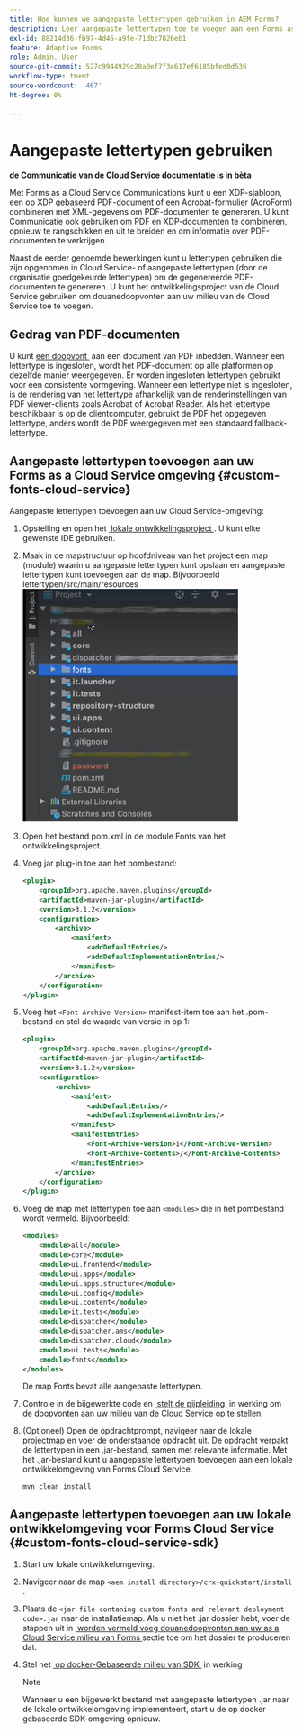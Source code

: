 ```yaml
---
title: Hoe kunnen we aangepaste lettertypen gebruiken in AEM Forms?
description: Leer aangepaste lettertypen toe te voegen aan een Forms as a Cloud Service-omgeving.
exl-id: 88214d36-fb97-4d46-a9fe-71dbc7826eb1
feature: Adaptive Forms
role: Admin, User
source-git-commit: 527c9944929c28a0ef7f3e617ef6185bfed0d536
workflow-type: tm+mt
source-wordcount: '467'
ht-degree: 0%

---
```


# Aangepaste lettertypen gebruiken

**de Communicatie van de Cloud Service documentatie is in bèta**

Met Forms as a Cloud Service Communications kunt u een XDP-sjabloon, een op XDP gebaseerd PDF-document of een Acrobat-formulier (AcroForm) combineren met XML-gegevens om PDF-documenten te genereren. U kunt Communicatie ook gebruiken om PDF en XDP-documenten te combineren, opnieuw te rangschikken en uit te breiden en om informatie over PDF-documenten te verkrijgen.

Naast de eerder genoemde bewerkingen kunt u lettertypen gebruiken die zijn opgenomen in Cloud Service- of aangepaste lettertypen (door de organisatie goedgekeurde lettertypen) om de gegenereerde PDF-documenten te genereren. U kunt het ontwikkelingsproject van de Cloud Service gebruiken om douanedoopvonten aan uw milieu van de Cloud Service toe te voegen.

## Gedrag van PDF-documenten

U kunt [&#x200B; een doopvont &#x200B;](https://adobedocs.github.io/experience-manager-forms-cloud-service-developer-reference/references/output-sync/#tag/PrintedOutputOptions) aan een document van PDF inbedden. Wanneer een lettertype is ingesloten, wordt het PDF-document op alle platformen op dezelfde manier weergegeven. Er worden ingesloten lettertypen gebruikt voor een consistente vormgeving. Wanneer een lettertype niet is ingesloten, is de rendering van het lettertype afhankelijk van de renderinstellingen van PDF viewer-clients zoals Acrobat of Acrobat Reader. Als het lettertype beschikbaar is op de clientcomputer, gebruikt de PDF het opgegeven lettertype, anders wordt de PDF weergegeven met een standaard fallback-lettertype.

## Aangepaste lettertypen toevoegen aan uw Forms as a Cloud Service omgeving {#custom-fonts-cloud-service}

Aangepaste lettertypen toevoegen aan uw Cloud Service-omgeving:

1. Opstelling en open het [&#x200B; lokale ontwikkelingsproject &#x200B;](setup-local-development-environment.md). U kunt elke gewenste IDE gebruiken.
1. Maak in de mapstructuur op hoofdniveau van het project een map (module) waarin u aangepaste lettertypen kunt opslaan en aangepaste lettertypen kunt toevoegen aan de map. Bijvoorbeeld lettertypen/src/main/resources
   ![&#x200B; omslag van Doopvonten &#x200B;](assets/fonts.png)

1. Open het bestand pom.xml in de module Fonts van het ontwikkelingsproject.
1. Voeg jar plug-in toe aan het pombestand:

   ```xml
   <plugin>
       <groupId>org.apache.maven.plugins</groupId>
       <artifactId>maven-jar-plugin</artifactId>
       <version>3.1.2</version>
       <configuration>
           <archive>
               <manifest>
                   <addDefaultEntries/>
                   <addDefaultImplementationEntries/>
               </manifest>
           </archive>
       </configuration>
   </plugin>
   ```

1. Voeg het `<Font-Archive-Version>` manifest-item toe aan het .pom-bestand en stel de waarde van versie in op 1:

   ```xml
   <plugin>
       <groupId>org.apache.maven.plugins</groupId>
       <artifactId>maven-jar-plugin</artifactId>
       <version>3.1.2</version>
       <configuration>
           <archive>
               <manifest>
                   <addDefaultEntries/>
                   <addDefaultImplementationEntries/>
               </manifest>
               <manifestEntries>
                   <Font-Archive-Version>1</Font-Archive-Version>
                   <Font-Archive-Contents>/</Font-Archive-Contents>
               </manifestEntries> 
           </archive>
       </configuration>
   </plugin>
   ```

1. Voeg de map met lettertypen toe aan `<modules>` die in het pombestand wordt vermeld. Bijvoorbeeld:

   ```xml
   <modules>
       <module>all</module>
       <module>core</module>
       <module>ui.frontend</module>
       <module>ui.apps</module>
       <module>ui.apps.structure</module>
       <module>ui.config</module>
       <module>ui.content</module>
       <module>it.tests</module>
       <module>dispatcher</module>
       <module>dispatcher.ams</module>
       <module>dispatcher.cloud</module>
       <module>ui.tests</module>
       <module>fonts</module>
   </modules>
   ```

   De map Fonts bevat alle aangepaste lettertypen.

1. Controle in de bijgewerkte code en [&#x200B; stelt de pijpleiding &#x200B;](/help/implementing/cloud-manager/deploy-code.md) in werking om de doopvonten aan uw milieu van de Cloud Service op te stellen.

1. (Optioneel) Open de opdrachtprompt, navigeer naar de lokale projectmap en voer de onderstaande opdracht uit. De opdracht verpakt de lettertypen in een .jar-bestand, samen met relevante informatie. Met het .jar-bestand kunt u aangepaste lettertypen toevoegen aan een lokale ontwikkelomgeving van Forms Cloud Service.

   ```shell
   mvn clean install
   ```

## Aangepaste lettertypen toevoegen aan uw lokale ontwikkelomgeving voor Forms Cloud Service {#custom-fonts-cloud-service-sdk}

1. Start uw lokale ontwikkelomgeving.
1. Navigeer naar de map `<aem install directory>/crx-quickstart/install` .
1. Plaats de `<jar file contaning custom fonts and relevant deployment code>.jar` naar de installatiemap. Als u niet het .jar dossier hebt, voer de stappen uit in [&#x200B; worden vermeld voeg douanedoopvonten aan uw as a Cloud Service milieu van Forms &#x200B;](#custom-fonts-cloud-service) sectie toe om het dossier te produceren dat.
1. Stel het [&#x200B; op docker-Gebaseerde milieu van SDK &#x200B;](setup-local-development-environment.md#docker-microservices) in werking


   >[!NOTE]
   >
   >Wanneer u een bijgewerkt bestand met aangepaste lettertypen .jar naar de lokale ontwikkelomgeving implementeert, start u de op docker gebaseerde SDK-omgeving opnieuw.
